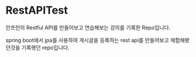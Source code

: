 # RestAPITest


인프런의 Restful API를 만들어보고 연습해보는 강의를 기록한 Repo입니다.

spring boot에서 jpa를 사용하여 게시글을 등록하는 rest api를 만들어보고 체험해봣던것을 기록햇던 repo입니다. 
